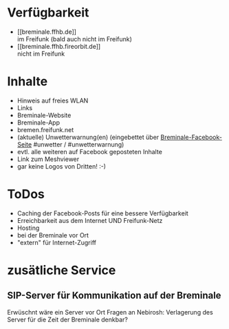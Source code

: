 # Verfügbarkeit
* [[breminale.ffhb.de]]  
  im Freifunk (bald auch nicht im Freifunk)
* [[breminale.ffhb.fireorbit.de]]  
  nicht im Freifunk

# Inhalte
* Hinweis auf freies WLAN
* Links
 * Breminale-Website
 * Breminale-App
 * bremen.freifunk.net
* (aktuelle) Unwetterwarnung(en) (eingebettet über [Breminale-Facebook-Seite](http://facebook.com/Breminale) #unwetter / #unwetterwarnung)
* evtl. alle weiteren auf Facebook geposteten Inhalte
* Link zum Meshviewer
* gar keine Logos von Dritten! :-)

# ToDos
* Caching der Facebook-Posts für eine bessere Verfügbarkeit
* Erreichbarkeit aus dem Internet UND Freifunk-Netz
* Hosting
 * bei der Breminale vor Ort
 * "extern" für Internet-Zugriff

# zusätliche Service
## SIP-Server für Kommunikation auf der Breminale
Erwüschnt wäre ein Server vor Ort
Fragen an Nebirosh: Verlagerung des Server für die Zeit der Breminale denkbar?